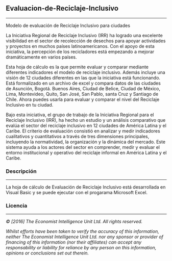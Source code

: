 ## Evaluacion-de-Reciclaje-Inclusivo
---
Modelo de evaluación de Reciclaje Inclusivo para ciudades

La Iniciativa Regional de Reciclaje Inclusivo (IRR) ha logrado una excelente visibilidad en el sector de recolección de desechos para apoyar actividades y proyectos en muchos países latinoamericanos. Con el apoyo de esta iniciativa, la percepción de los recicladores está empezando a mejorar dramáticamente en varios países.

Esta hoja de cálculo es la que permite evaluar y comparar mediante diferentes indicadores el modelo de reciclaje inclusivo. Además incluye una visión de 12 ciudades diferentes en las que la iniciativa está funcionando. Está formalizado en un archivo de excel y compara datos de las ciudades de Asunción, Bogotá. Buenos Aires, Ciudad de Belice, Ciudad de México, Lima, Montevideo, Quito, San José, San Pablo, santa Cruz y Santiago de Chile. Ahora puedes usarla para evaluar y comparar el nivel del Reciclaje Inclusivo en tu ciudad.

Bajo esta iniciativa, el grupo de trabajo de la Iniciativa Regional para el Reciclaje Inclusivo (IRR), ha hecho un estudio y un análisis comparativo que evalúa el sector del reciclaje inclusivo en 12 ciudades de América Latina y el Caribe. El criterio de evaluación consistió en analizar y medir indicadores cualitativos y cuantitativos a través de tres dimensiones principales, incluyendo la normatividad, la organización y la dinámica del mercado. Este sistema ayuda a los actores del sector en comprender, medir y evaluar el entorno institucional y operativo del reciclaje informal en América Latina y el Caribe.

### Descripción
---
La hoja de cálculo de Evaluación de Reciclaje Inclusivo está desarrollada en Visual Basic y se puede ejecutar con el progarama Microsoft Excel.  

### Licencia
---
*© [2016] The Economist Intelligence Unit Ltd. All rights reserved.*

*Whilst efforts have been taken to verify the accuracy of this information, neither The Economist Intelligence Unit Ltd. nor any sponsor or provider of financing of this information (nor their affiliates) can accept any responsability or liability for reliance by any person on this information, opinions or conclusions set out therein.*
